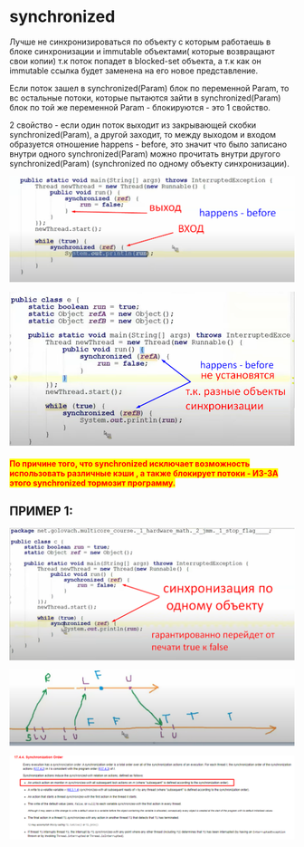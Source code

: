 # synchronized

Лучше не синхронизироваться по объекту с которым работаешь в блоке синхронизации и immutable объектами( которые возвращают свои копии) т.к поток попадет в blocked-set объекта, а т.к как он immutable ссылка будет заменена на его новое представление.

Если поток зашел в synchronized(Param) блок по переменной Param,  то вс остальные потоки, которые пытаются зайти в synchronized(Param) блок по той же переменной Param - блокируются  - это 1 свойство.

2 свойство - если один поток выходит из закрывающей скобки synchronized(Param), а другой заходит, то между выходом и входом образуется отношение happens - before, это значит что было записано внутри одного synchronized(Param) можно прочитать внутри другого synchronized(Param) (synchronized по одному объекту синхронизации).

![](<../../.gitbook/assets/image (308).png>)

![](<../../.gitbook/assets/image (351).png>)

#### <mark style="color:red;">**По причине того, что synchronized исключает возможность использовать различные кэши , а также блокирует потоки -  ИЗ-ЗА этого synchronized тормозит программу.**</mark>

## ПРИМЕР 1:

![](<../../.gitbook/assets/image (56).png>)

![](<../../.gitbook/assets/image (149).png>)

![](<../../.gitbook/assets/image (418).png>)
